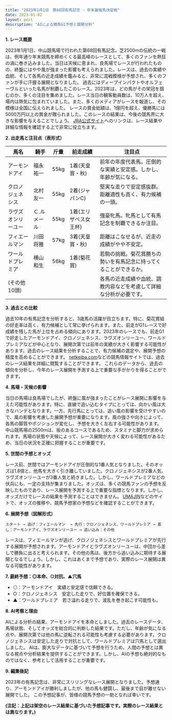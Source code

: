 ```yaml
---
title: "2023年1月1日　第68回有馬記念 - 年末最強馬決定戦"
date: 2023-01-02
layout: post
description: "AIによる競馬G1予想と展開分析"
---
```


**1. レース概要**

2023年1月1日、中山競馬場で行われた第68回有馬記念。芝2500mの伝統の一戦は、例年通り年末競馬を締めくくる最高峰のレースとして、多くのファンを熱狂の渦に巻き込みました。当日は天候に恵まれ、良馬場でレースが行われたものの、終盤にはやや風が強まった影響も考えられました。レースは、過去の実績や血統、そして各馬の近走成績を鑑みると、非常に混戦模様が予想され、多くのファンが手に汗握る展開となりました。  過去にはディープインパクトやオルフェーヴルといった名馬が制覇したこのレース。2023年は、どの馬がその栄冠を掴むのか、多くの注目を集めました。レース当日の観客動員数は、10万人を超え、場内は熱気に包まれていました。また、多くのメディアがレースを報道し、その模様は全国に伝えられました。  レースの賞金総額は、1億円を超え、優勝馬には5000万円以上の賞金が贈られました。このレースの結果は、今後の競馬界に大きな影響を与えることでしょう。  [JRA公式サイト](https://www.jra.go.jp/)へのリンクは、レース結果や詳細な情報を確認する上で非常に役立ちます。


**2. 出走馬と注目点（表形式）**

| 馬名       | 騎手       | 斤量 | 前走成績 | 注目点                                                              |
|------------|------------|------|----------|-------------------------------------------------------------------|
| アーモンドアイ | 福永祐一     | 55kg | 1着(天皇賞・秋) | 前年の年度代表馬。圧倒的な実績と安定感。しかし、年齢が気になる。           |
| クロノジェネシス | 北村友一     | 55kg | 2着(ジャパンC) | 堅実な走りで安定感抜群。距離適性も高く、有力候補の一頭。                 |
| ラヴズオンリーユー | Ｃ.ルメール | 55kg | 1着(エリザベス女王杯) | 強豪牝馬。牝馬として有馬記念を制覇できるか注目。                       |
| フィエールマン | 川田将雅     | 57kg | 3着(天皇賞・秋) | 距離はこなせるが、近走の成績がやや不安定。                               |
| ワールドプレミア | 横山和生     | 56kg | 1着(菊花賞) | 若駒の挑戦。菊花賞勝ちの勢いを有馬記念に持ってくることができるか。           |
| (その他10頭) |            |      |          | 各馬の近走成績や血統、調教内容などを考慮して詳細な分析が必要です。       |


**3. 過去との比較**

過去10年の有馬記念を分析すると、3歳馬の活躍が目立ちます。特に、菊花賞組の好走率は高く、有力候補として常に挙げられます。また、前走がG1レースで好成績を残した馬が上位を占める傾向にあります。2023年のレースでも、前走G1で好走したアーモンドアイ、クロノジェネシス、ラヴズオンリーユー、ワールドプレミアなどが中心となり、展開次第では前年の実績が大きく影響する可能性があります。過去のレース結果を分析することで、有力候補の選定や、展開予想の精度を高めることができます。  [netkeiba.com](https://www.netkeiba.com/)などの競馬情報サイトでは、過去のレース結果を詳細に閲覧することができます。  これらのデータから、過去の傾向を分析し、今年のレース展開を予測する上で重要な手がかりを得ることができます。


**4. 馬場・天候の影響**

当日の馬場は良馬場でしたが、終盤に風が強まったことがレース展開に影響を与えた可能性があります。特に、直線で追い込むタイプにとっては、向かい風は大きなハンデとなります。一方、先行馬にとっては、追い風の影響を受けやすいので、風の影響を考慮した展開予想が重要になります。風の強さや向きによって、各馬の脚質やポジションが変化し、予想を大きく左右する可能性があります。  中山競馬場の2500mは、坂のあるコースであるため、スタミナと脚力が求められます。馬場の状態や天候によって、レース展開が大きく変わる可能性があるため、当日の状況を正確に把握することが重要です。


**5. 世間の予想とオッズ**

レース前、世間ではアーモンドアイが圧倒的な1番人気となりました。そのオッズは1.8倍と、他馬を大きく引き離していました。クロノジェネシスが2番人気、ラヴズオンリーユーが3番人気と続きました。しかし、ワールドプレミアなどの伏兵にも、一定の支持が集まりました。オッズは、多くの競馬ファンの予想を反映したものであり、レース展開を予測する上で重要な指標となります。しかし、オッズだけでレースの結果を予測することはできません。  [UMAJIN](https://umajin.jp/)などのサイトで、オッズの推移や、競馬予想家の予想などを確認することができます。


**6. 展開予想（図解形式）**

```
スタート → 逃げ：フィエールマン  → 先行：クロノジェネシス、ワールドプレミア → 差し：アーモンドアイ、ラヴズオンリーユー → 追い込み：その他
```

レースは、フィエールマンが逃げ、クロノジェネシスとワールドプレミアが先行する展開が予想されます。アーモンドアイとラヴズオンリーユーは、中団から差しで勝負に出ると考えられます。その他の馬は、後方から追い込みに期待する展開となるでしょう。しかし、これはあくまで予想であり、実際のレース展開は異なる可能性があります。


**7. 最終予想：◎本命、○対抗、▲穴馬**

* ◎：アーモンドアイ　実績と安定感で信頼できる。
* ○：クロノジェネシス　安定した走りで、好位置を確保できる。
* ▲：ワールドプレミア　若さ溢れる走りで、波乱を巻き起こす可能性も。


**8. AI考察と理由**

AIによる分析の結果、アーモンドアイを本命としました。過去のレースデータ、馬場状態、そしてオッズを総合的に判断した結果です。ただし、年齢が気になる点や、展開次第では他の馬に逆転される可能性も考慮する必要があります。クロノジェネシスは安定した走りで対抗として、ワールドプレミアは穴馬として選出しました。  AIは、膨大なデータに基づいて予想を行うため、人間の予想とは異なる視点や分析結果を提供することができます。しかし、AIの予想も絶対的なものではなく、参考として活用することが重要です。


**9. 編集後記**

2023年の有馬記念は、非常にスリリングなレース展開となりました。予想通り、アーモンドアイが勝利しましたが、他の馬も健闘し、最後まで目が離せない展開でした。  この予想記事が、皆様の競馬予想の一助となれば幸いです。


**(注記：上記は架空のレース結果に基づいた予想記事です。実際のレース結果とは異なります。)**
